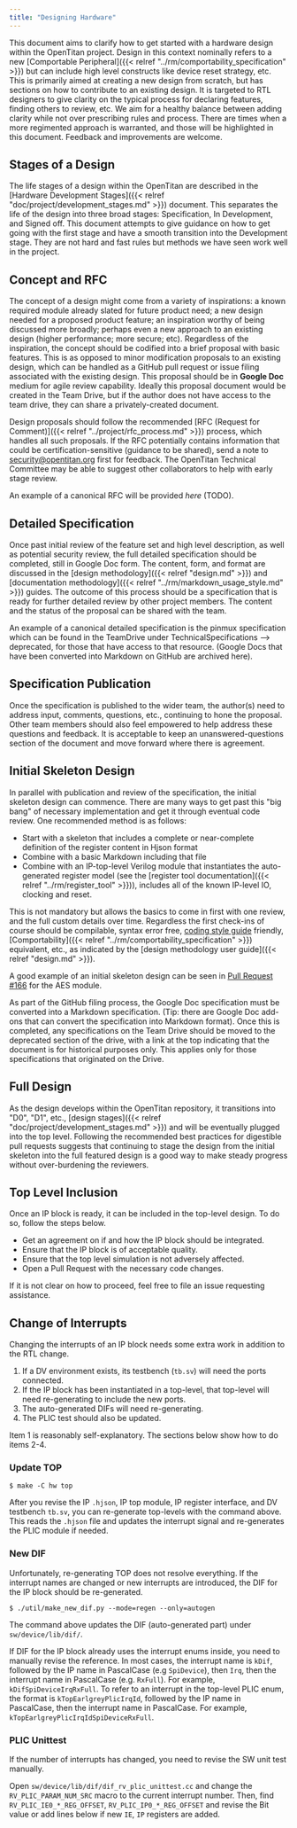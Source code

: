 ```yaml
---
title: "Designing Hardware"
---
```


This document aims to clarify how to get started with a hardware design within the OpenTitan project.
Design in this context nominally refers to a new [Comportable Peripheral]({{< relref "../rm/comportability_specification" >}}) but can include high level constructs like device reset strategy, etc.
This is primarily aimed at creating a new design from scratch, but has sections on how to contribute to an existing design.
It is targeted to RTL designers to give clarity on the typical process for declaring features, finding others to review, etc.
We aim for a healthy balance between adding clarity while not over prescribing rules and process.
There are times when a more regimented approach is warranted, and those will be highlighted in this document.
Feedback and improvements are welcome.


## Stages of a Design

The life stages of a design within the OpenTitan are described in the [Hardware Development Stages]({{< relref "doc/project/development_stages.md" >}}) document.
This separates the life of the design into three broad stages: Specification, In Development, and Signed off.
This document attempts to give guidance on how to get going with the first stage and have a smooth transition into the Development stage.
They are not hard and fast rules but methods we have seen work well in the project.


## Concept and RFC

The concept of a design might come from a variety of inspirations: a known required module already slated for future product need; a new design needed for a proposed product feature; an inspiration worthy of being discussed more broadly; perhaps even a new approach to an existing design (higher performance; more secure; etc).
Regardless of the inspiration, the concept should be codified into a brief proposal with basic features.
This is as opposed to minor modification proposals to an existing design, which can be handled as a GitHub pull request or issue filing associated with the existing design.
This proposal should be in **Google Doc** medium for agile review capability.
Ideally this proposal document would be created in the Team Drive, but if the author does not have access to the team drive, they can share a privately-created document.

Design proposals should follow the recommended [RFC (Request for Comment)]({{< relref "../project/rfc_process.md" >}}) process, which handles all such proposals.
If the RFC potentially contains information that could be certification-sensitive (guidance to be shared), send a note to security@opentitan.org first for feedback.
The OpenTitan Technical Committee may be able to suggest other collaborators to help with early stage review.

An example of a canonical RFC will be provided *here* (TODO).


## Detailed Specification

Once past initial review of the feature set and high level description, as well as potential security review, the full detailed specification should be completed, still in Google Doc form.
The content, form, and format are discussed in the [design methodology]({{< relref "design.md" >}}) and [documentation methodology]({{< relref "../rm/markdown_usage_style.md" >}}) guides.
The outcome of this process should be a specification that is ready for further detailed review by other project members.
The content and the status of the proposal can be shared with the team.

An example of a canonical detailed specification is the pinmux specification which can be found in the TeamDrive under TechnicalSpecifications --> deprecated, for those that have access to that resource.
(Google Docs that have been converted into Markdown on GitHub are archived here).


## Specification Publication

Once the specification is published to the wider team, the author(s) need to address input, comments, questions, etc., continuing to hone the proposal.
Other team members should also feel empowered to help address these questions and feedback.
It is acceptable to keep an unanswered-questions section of the document and move forward where there is agreement.


## Initial Skeleton Design

In parallel with publication and review of the specification, the initial skeleton design can commence.
There are many ways to get past this "big bang" of necessary implementation and get it through eventual code review.
One recommended method is as follows:
* Start with a skeleton that includes a complete or near-complete definition of the register content in Hjson format
* Combine with a basic Markdown including that file
* Combine with an IP-top-level Verilog module that instantiates the auto-generated register model (see the [register tool documentation]({{< relref "../rm/register_tool" >}})), includes all of the known IP-level IO, clocking and reset.

This is not mandatory but allows the basics to come in first with one review, and the full custom details over time.
Regardless the first check-ins of course should be compilable, syntax error free,
[coding style guide](https://github.com/lowRISC/style-guides/blob/master/VerilogCodingStyle.md)
friendly, [Comportability]({{< relref "../rm/comportability_specification" >}}) equivalent, etc., as indicated by the [design methodology user guide]({{< relref "design.md" >}}).

A good example of an initial skeleton design can be seen in [Pull Request #166](https://github.com/lowRISC/opentitan/pull/166) for the AES module.

As part of the GitHub filing process, the Google Doc specification must be converted into a Markdown specification.
(Tip: there are Google Doc add-ons that can convert the specification into Markdown format).
Once this is completed, any specifications on the Team Drive should be moved to the deprecated section of the drive, with a link at the top indicating that the document is for historical purposes only.
This applies only for those specifications that originated on the Drive.


## Full Design

As the design develops within the OpenTitan repository, it transitions into "D0", "D1", etc., [design stages]({{< relref "doc/project/development_stages.md" >}}) and will be eventually plugged into the top level.
Following the recommended best practices for digestible pull requests suggests that continuing to stage the design from the initial skeleton into the full featured design is a good way to make steady progress without over-burdening the reviewers.

## Top Level Inclusion

Once an IP block is ready, it can be included in the top-level design.
To do so, follow the steps below.

* Get an agreement on if and how the IP block should be integrated.
* Ensure that the IP block is of acceptable quality.
* Ensure that the top level simulation is not adversely affected.
* Open a Pull Request with the necessary code changes.

If it is not clear on how to proceed, feel free to file an issue requesting assistance.

## Change of Interrupts

Changing the interrupts of an IP block needs some extra work in addition to the RTL change.
1. If a DV environment exists, its testbench (`tb.sv`) will need the ports connected.
1. If the IP block has been instantiated in a top-level, that top-level will need re-generating to include the new ports.
1. The auto-generated DIFs will need re-generating.
1. The PLIC test should also be updated.

Item 1 is reasonably self-explanatory.
The sections below show how to do items 2-4.

### Update TOP

```console
$ make -C hw top
```

After you revise the IP `.hjson`, IP top module, IP register interface, and DV testbench `tb.sv`, you can re-generate top-levels with the command above.
This reads the `.hjson` file and updates the interrupt signal and re-generates the PLIC module if needed.

### New DIF

Unfortunately, re-generating TOP does not resolve everything.
If the interrupt names are changed or new interrupts are introduced, the DIF for the IP block should be re-generated.

```console
$ ./util/make_new_dif.py --mode=regen --only=autogen
```

The command above updates the DIF (auto-generated part) under `sw/device/lib/dif/`.

If DIF for the IP block already uses the interrupt enums inside, you need to manually revise the reference.
In most cases, the interrupt name is `kDif`, followed by the IP name in PascalCase (e.g `SpiDevice`), then `Irq`, then the interrupt name in PascalCase (e.g. `RxFull`).
For example, `kDifSpiDeviceIrqRxFull`.
To refer to an interrupt in the top-level PLIC enum, the format is `kTopEarlgreyPlicIrqId`, followed by the IP name in PascalCase, then the interrupt name in PascalCase.
For example, `kTopEarlgreyPlicIrqIdSpiDeviceRxFull`.

### PLIC Unittest

If the number of interrupts has changed, you need to revise the SW unit test manually.

Open `sw/device/lib/dif/dif_rv_plic_unittest.cc` and change the `RV_PLIC_PARAM_NUM_SRC` macro to the current interrupt number.
Then, find `RV_PLIC_IE0_*_REG_OFFSET`, `RV_PLIC_IP0_*_REG_OFFSET` and revise the Bit value or add lines below if new `IE`, `IP` registers are added.
